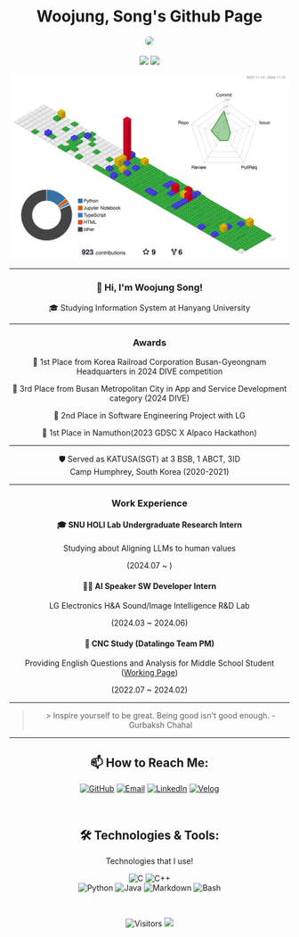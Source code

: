 
<h1 align="center">Woojung, Song's Github Page</h1>
<p align="center">
  <img src="[(https://avatars.githubusercontent.com/u/105193807?s=96&v=4)" width="150" style="border-radius: 50%;">
</p>
<p align="center">
  <img align='center' src="http://mazandi.herokuapp.com/api?handle=opusdeisong&theme=cold">
  <img align='center' src="http://mazassumnida.wtf/api/v2/generate_badge?boj=opusdeisong">
</p>
<p align="center">
<!--   <img src="https://github-readme-streak-stats.herokuapp.com?user=opusdeisong&theme=vue&hide_border=true&locale=en&date_format=M%20j%5B%2C%20Y%5D" width = "600"> -->

  ![](./profile-3d-contrib/profile-gitblock.svg)
  
</p>

<div align="center">   
  <hr>
  <h3>👋 Hi, I'm Woojung Song!</h3>
  <p>🎓 Studying Information System at Hanyang University</p>
  <hr>
  <h3>Awards</h3>
  <p>🥇 1st Place from Korea Railroad Corporation Busan-Gyeongnam Headquarters in 2024 DIVE competition</p>
  <p>🥉 3rd Place from Busan Metropolitan City in App and Service Development category (2024 DIVE)</p>
 
  <p>🥈 2nd Place in Software Engineering Project with LG</p>
  <p>🥇 1st Place in Namuthon(2023 GDSC X Alpaco Hackathon)</p>
  <hr>
  <p>🛡️ Served as KATUSA(SGT) at 3 BSB, 1 ABCT, 3ID <br>
    Camp Humphrey, South Korea (2020-2021)</p>
    <hr>

   <h3>Work Experience</h3> 
    <h4>🎓 SNU HOLI Lab Undergraduate Research Intern </h4>
    <p>Studying about Aligning LLMs to human values</p>
    <p>(2024.07 ~ )</p>
    <h4>👨‍💻 AI Speaker SW Developer Intern </h4>
    <p>LG Electronics H&A Sound/Image Intelligence R&D Lab</p>
    <p>(2024.03 ~ 2024.06)</p>
    <h4>🤝 CNC Study (Datalingo Team PM) </h4>
    <p>Providing English Questions and Analysis for Middle School Student (<a href="https://www.cncscore.com/">Working Page</a>)</p>  
    <p>(2022.07 ~ 2024.02)</p>
     <hr>
  <blockquote>
> Inspire yourself to be great. Being good isn't good enough. - Gurbaksh Chahal
  </blockquote>
  <hr>
  <h2 align="center">📫 How to Reach Me:</h2>
<p align="center">
  <a href="https://github.com/opusdeisong" target="_blank"><img alt="GitHub" src="https://img.shields.io/badge/GitHub-100000?style=for-the-badge&logo=github&logoColor=white" /></a>
  <a href="mailto:opusdeisong@gmail.com" target="_blank"><img alt="Email" src="https://img.shields.io/badge/Email-D14836?style=for-the-badge&logo=gmail&logoColor=white" /></a>
  <a href="https://www.linkedin.com/in/opusdeisong//" target="_blank"><img alt="LinkedIn" src="https://img.shields.io/badge/LinkedIn-0077B5?style=for-the-badge&logo=linkedin&logoColor=white" /></a>
  <a href="https://velog.io/@qui_procedit" target="_blank"><img alt="Velog" src="https://img.shields.io/badge/Velog-20C997?style=for-the-badge&logo=velog&logoColor=white" /></a>
</p>

  <br>
  <h2>🛠️ Technologies & Tools:</h2>
  <p>Technologies that I use!</p>
  <img src="https://img.shields.io/badge/C-A8B9CC?style=for-the-badge&logo=c&logoColor=black" alt="C" />
  <img src="https://img.shields.io/badge/C%2B%2B-00599C?style=for-the-badge&logo=cplusplus&logoColor=white" alt="C++" /><br>
  <img src="https://img.shields.io/badge/Python-3776AB?style=for-the-badge&logo=python&logoColor=white" alt="Python" />
  <img src="https://img.shields.io/badge/Java-ED8B00?style=for-the-badge&logo=java&logoColor=white" alt="Java" />
  <img src="https://img.shields.io/badge/Markdown-000000?style=for-the-badge&logo=markdown&logoColor=white" alt="Markdown" />
  <img src="https://img.shields.io/badge/Bash-4EAA25?style=for-the-badge&logo=gnu-bash&logoColor=white" alt="Bash" />
</div>
<p>&nbsp;</p>
<p align="center">
  <img src="https://komarev.com/ghpvc/?username=opusdeisong&color=blue&style=flat-square" alt="Visitors">
  <img src="https://hits.seeyoufarm.com/api/count/incr/badge.svg?url=https%3A%2F%2Fgithub.com%2Fopusdeisong&count_bg=%2379C83D&title_bg=%23555555&icon=&icon_color=%23E7E7E7&title=hits&edge_flat=false">
</p>
